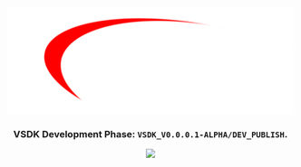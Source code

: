 <p align="center"><img src="https://raw.githubusercontent.com/violent-studio/vmedia/main/vsdk.png"></p>
<h3 align="center">VSDK Development Phase: <code>VSDK_V0.0.0.1-ALPHA/DEV_PUBLISH</code>.</h3>
<p align="center"><img src="https://github.com/violent-studio/vsdk/assets/94743980/d5eadf34-1801-41c6-a322-89c2b6adbebb"></p>
